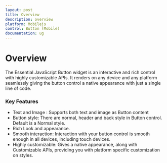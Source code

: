 ```yaml
---
layout: post
title: Overview
description: overview
platform: Mobilejs
control: Button (Mobile)
documentation: ug
---
```


# Overview

The Essential JavaScript Button widget is an interactive and rich control with highly customizable APIs. It renders on any device and any platform seamlessly giving the button control a native appearance with just a single line of code.

### Key Features

* Text and Image : Supports both text and image as Button content
* Button style: There are normal, header and back style in Button control. Default is a Normal style.
* Rich Look and appearance.
* Smooth interaction:  Interaction with your button control is smooth enough in all devices, including touch devices.
* Highly customizable:  Gives a native appearance, along with Customizable APIs, providing you with platform specific customization on styles.
